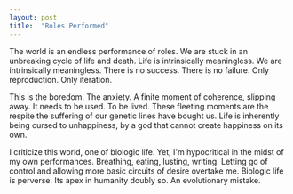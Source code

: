 ```yaml
---
layout: post
title:  "Roles Performed"
---
```

The world is an endless performance of roles. We are stuck in an unbreaking cycle of life and death. Life is intrinsically meaningless. We are intrinsically meaningless. There is no success. There is no failure. Only reproduction. Only iteration.

This is the boredom. The anxiety. A finite moment of coherence, slipping away. It needs to be used. To be lived. These fleeting moments are the respite the suffering of our genetic lines have bought us. Life is inherently being cursed to unhappiness, by a god that cannot create happiness on its own.

I criticize this world, one of biologic life. Yet, I'm hypocritical in the midst of my own performances. Breathing, eating, lusting, writing. Letting go of control and allowing more basic circuits of desire overtake me. Biologic life is perverse. Its apex in humanity doubly so. An evolutionary mistake.
